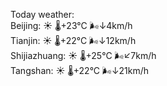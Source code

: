 Today weather:  
Beijing: ☀️   🌡️+23°C 🌬️↓4km/h  
Tianjin: ☀️   🌡️+22°C 🌬️↓12km/h  
Shijiazhuang: ☀️   🌡️+25°C 🌬️↙7km/h  
Tangshan: ☀️   🌡️+22°C 🌬️↓21km/h  
